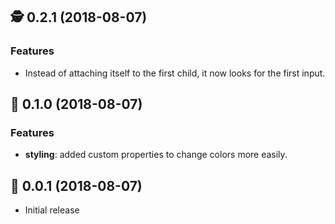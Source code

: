## 🕵️ 0.2.1 (2018-08-07)

### Features

 * Instead of attaching itself to the first child, it now looks for the first input.

## 💅 0.1.0 (2018-08-07)

### Features

 * **styling**: added custom properties to change colors more easily.

## 🔌 0.0.1 (2018-08-07)

 * Initial release
